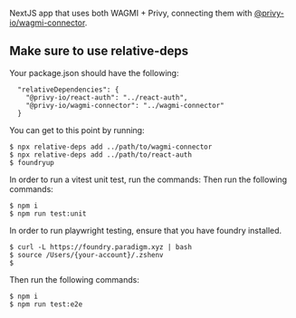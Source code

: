 NextJS app that uses both WAGMI + Privy, connecting them with [@privy-io/wagmi-connector](https://www.npmjs.com/package/@privy-io/wagmi-connector/v/0.0.1-beta.7?activeTab=readme).

## Make sure to use relative-deps

Your package.json should have the following:
```
  "relativeDependencies": {
    "@privy-io/react-auth": "../react-auth",
    "@privy-io/wagmi-connector": "../wagmi-connector"
  }
```

You can get to this point by running:
```
$ npx relative-deps add ../path/to/wagmi-connector
$ npx relative-deps add ../path/to/react-auth
$ foundryup
```

In order to run a vitest unit test, run the commands:
Then run the following commands:
```
$ npm i
$ npm run test:unit
```

In order to run playwright testing, ensure that you have foundry installed.
```
$ curl -L https://foundry.paradigm.xyz | bash
$ source /Users/{your-account}/.zshenv
$ 
```

Then run the following commands:
```
$ npm i
$ npm run test:e2e
```
